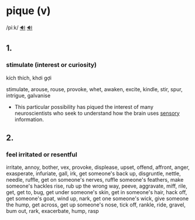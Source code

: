 # pique (v)

/piːk/ [🔊](https://www.oxfordlearnersdictionaries.com/media/english/uk_pron/p/pea/peak_/peak__gb_2.mp3) [🔊](https://www.oxfordlearnersdictionaries.com/media/english/us_pron/p/piq/pique/pique__us_1.mp3)

## 1.

### stimulate (interest or curiosity)

kích thích, khơi gợi

stimulate, arouse, rouse, provoke, whet, awaken, excite, kindle, stir, spur, intrigue, galvanise

- This particular possibility has piqued the interest of many neuroscientists who seek to understand how the brain uses [sensory](../s/sensory-adj.md#relating-to-sensation-or-the-physical-senses-transmitted-or-perceived-by-the-senses) information.

## 2.

### feel irritated or resentful

irritate, annoy, bother, vex, provoke, displease, upset, offend, affront, anger, exasperate, infuriate, gall, irk, get someone's back up, disgruntle, nettle, needle, ruffle, get on someone's nerves, ruffle someone's feathers, make someone's hackles rise, rub up the wrong way, peeve, aggravate, miff, rile, get, get to, bug, get under someone's skin, get in someone's hair, hack off, get someone's goat, wind up, nark, get one someone's wick, give someone the hump, get across, get up someone's nose, tick off, rankle, ride, gravel, bum out, rark, exacerbate, hump, rasp